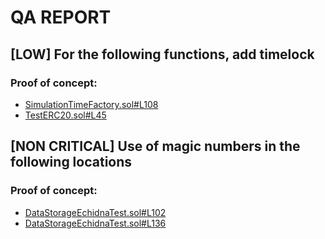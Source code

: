 # QA REPORT

## [LOW] For the following functions, add timelock


### Proof of concept:
- [SimulationTimeFactory.sol#L108](https://github.com/code-423n4/2022-09-quickswap/tree/main/src/core/contracts/test/simulation/SimulationTimeFactory.sol#L108)
- [TestERC20.sol#L45](https://github.com/code-423n4/2022-09-quickswap/tree/main/src/core/contracts/test/TestERC20.sol#L45)

## [NON CRITICAL] Use of magic numbers in the following locations


### Proof of concept:
- [DataStorageEchidnaTest.sol#L102](https://github.com/code-423n4/2022-09-quickswap/tree/main/src/core/contracts/test/DataStorageEchidnaTest.sol#L102)
- [DataStorageEchidnaTest.sol#L136](https://github.com/code-423n4/2022-09-quickswap/tree/main/src/core/contracts/test/DataStorageEchidnaTest.sol#L136)

